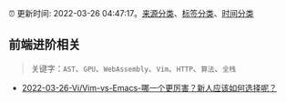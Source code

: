 :alarm_clock: 更新时间: 2022-03-26 04:47:17。[来源分类](../README.md)、[标签分类](../TAGS.md)、[时间分类](../TIMELINE.md)

## 前端进阶相关


> 关键字：`AST`、`GPU`、`WebAssembly`、`Vim`、`HTTP`、`算法`、`全栈`



- [2022-03-26-Vi/Vim-vs-Emacs-哪一个更厉害？新人应该如何选择呢？](https://www.v2ex.com/t/843001) 